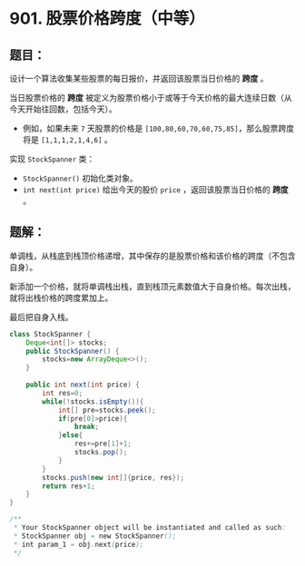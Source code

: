 # 901. 股票价格跨度（中等）
## 题目：
设计一个算法收集某些股票的每日报价，并返回该股票当日价格的 **跨度** 。

当日股票价格的 **跨度** 被定义为股票价格小于或等于今天价格的最大连续日数（从今天开始往回数，包括今天）。

* 例如，如果未来 `7` 天股票的价格是 `[100,80,60,70,60,75,85]`，那么股票跨度将是 `[1,1,1,2,1,4,6]` 。

实现 `StockSpanner` 类：

* `StockSpanner()` 初始化类对象。
* `int next(int price)` 给出今天的股价 `price` ，返回该股票当日价格的 **跨度** 。
## 题解：
单调栈，从栈底到栈顶价格递增，其中保存的是股票价格和该价格的跨度（不包含自身）。

新添加一个价格，就将单调栈出栈，直到栈顶元素数值大于自身价格。每次出栈，就将出栈价格的跨度累加上。

最后把自身入栈。
```java
class StockSpanner {
    Deque<int[]> stocks;
    public StockSpanner() {
        stocks=new ArrayDeque<>();
    }
    
    public int next(int price) {
        int res=0;
        while(!stocks.isEmpty()){
            int[] pre=stocks.peek();
            if(pre[0]>price){
                break;
            }else{
                res+=pre[1]+1;
                stocks.pop();
            }
        }
        stocks.push(new int[]{price, res});
        return res+1;
    }
}

/**
 * Your StockSpanner object will be instantiated and called as such:
 * StockSpanner obj = new StockSpanner();
 * int param_1 = obj.next(price);
 */
```